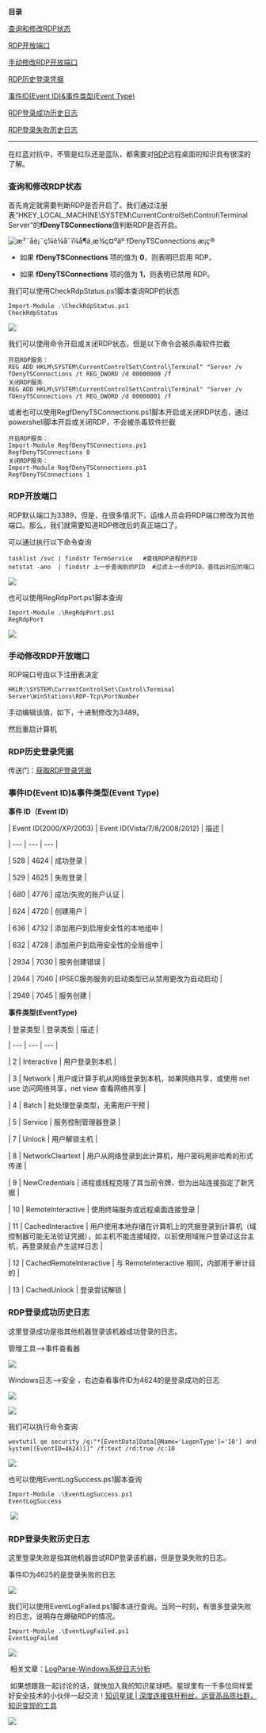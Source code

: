 **目录**

[查询和修改RDP状态](#t0 "查询和修改RDP状态")

[RDP开放端口](#t1 "RDP开放端口")

[手动修改RDP开放端口](#t2 "手动修改RDP开放端口")

[RDP历史登录凭据](#t3 "RDP历史登录凭据")

[事件ID(Event ID)&事件类型(Event Type)](#t4 "事件ID(Event ID)&事件类型(Event Type)")

[RDP登录成功历史日志](#t5 "RDP登录成功历史日志")

[RDP登录失败历史日志](#t6 "RDP登录失败历史日志")

* * *

在红蓝对抗中，不管是红队还是蓝队，都需要对[RDP](https://so.csdn.net/so/search?q=RDP&spm=1001.2101.3001.7020)远程桌面的知识具有很深的了解。

### 查询和修改RDP状态

首先肯定就需要判断RDP是否开启了。我们通过注册表“HKEY\_LOCAL\_MACHINE\\SYSTEM\\CurrentControlSet\\Control\\Terminal Server”的**fDenyTSConnections**值判断RDP是否开启。

![æ³¨åè¡¨ç¼è¾å¨ï¼å¶ä¸­æ¾ç¤ºäº fDenyTSConnections æ¡ç®](https://img-blog.csdnimg.cn/img_convert/8a5a339fefa100036ad8cca2a6632c8a.png)

*   如果 **fDenyTSConnections** 项的值为 **0**，则表明已启用 RDP。
*   如果 **fDenyTSConnections** 项的值为 **1**，则表明已禁用 RDP。

我们可以使用CheckRdpStatus.ps1脚本查询RDP的状态

```
Import-Module .\CheckRdpStatus.ps1      
CheckRdpStatus
```


![](https://img-blog.csdnimg.cn/20201214232141327.png)

我们可以使用命令开启或关闭RDP状态，但是以下命令会被杀毒软件拦截

```
开启RDP服务：      
REG ADD HKLM\SYSTEM\CurrentControlSet\Control\Terminal" "Server /v fDenyTSConnections /t REG_DWORD /d 00000000 /f       
关闭RDP服务      
REG ADD HKLM\SYSTEM\CurrentControlSet\Control\Terminal" "Server /v fDenyTSConnections /t REG_DWORD /d 00000001 /f
```


或者也可以使用RegfDenyTSConnections.ps1脚本开启或关闭RDP状态，通过powershell脚本开启或关闭RDP，不会被杀毒软件拦截

```
开启RDP服务：      
Import-Module RegfDenyTSConnections.ps1      
RegfDenyTSConnections 0       
关闭RDP服务：      
Import-Module RegfDenyTSConnections.ps1      
RegfDenyTSConnections 1
```


### RDP开放端口

RDP默认端口为3389，但是，在很多情况下，运维人员会将RDP端口修改为其他端口。那么，我们就需要知道RDP修改后的真正端口了。

可以通过执行以下命令查询

```
tasklist /svc | findstr TermService   #查找RDP进程的PID      
netstat -ano  | findstr 上一步查询到的PID  #过滤上一步的PID，查找出对应的端口
```


![](https://img-blog.csdnimg.cn/20201214215340166.png)

也可以使用RegRdpPort.ps1脚本查询

```
Import-Module .\RegRdpPort.ps1      
RegRdpPort
```


![](https://img-blog.csdnimg.cn/20201214215514328.png)

### 手动修改RDP开放端口

RDP端口号由以下注册表决定

```
HKLM:\SYSTEM\CurrentControlSet\Control\Terminal Server\WinStations\RDP-Tcp\PortNumber
```


手动编辑该值，如下，十进制修改为3489。

然后重启计算机

### RDP历史登录凭据

传送门：[获取RDP登录凭据](https://xie1997.blog.csdn.net/article/details/107068706 "获取RDP登录凭据")

### 事件ID(Event ID)&事件类型(Event Type)

**事件 ID（Event ID）**

| Event ID(2000/XP/2003) | Event ID(Vista/7/8/2008/2012) | 描述 |
| --- | --- | --- |
| 528 | 4624 | 成功登录 |
| 529 | 4625 | 失败登录 |
| 680 | 4776 | 成功/失败的账户认证 |
| 624 | 4720 | 创建用户 |
| 636 | 4732 | 添加用户到启用安全性的本地组中 |
| 632 | 4728 | 添加用户到启用安全性的全局组中 |
| 2934 | 7030 | 服务创建错误 |
| 2944 | 7040 | IPSEC服务服务的启动类型已从禁用更改为自动启动 |
| 2949 | 7045 | 服务创建 |

  
  
**事件类型(EventType)**

| 登录类型 | 登录类型 | 描述 |
| --- | --- | --- |
| 2 | Interactive | 用户登录到本机 |
| 3 | Network | 用户或计算手机从网络登录到本机，如果网络共享，或使用 net use 访问网络共享，net view 查看网络共享 |
| 4 | Batch | 批处理登录类型，无需用户干预 |
| 5 | Service | 服务控制管理器登录 |
| 7 | Unlock | 用户解锁主机 |
| 8 | NetworkCleartext | 用户从网络登录到此计算机，用户密码用非哈希的形式传递 |
| 9 | NewCredentials | 进程或线程克隆了其当前令牌，但为出站连接指定了新凭据 |
| 10 | Remotelnteractive | 使用终端服务或远程桌面连接登录 |
| 11 | Cachedlnteractive | 用户使用本地存储在计算机上的凭据登录到计算机（域控制器可能无法验证凭据），如主机不能连接域控，以前使用域账户登录过这台主机，再登录就会产生这样日志 |
| 12 | CachedRemotelnteractive | 与 Remotelnteractive 相同，内部用于审计目的 |
| 13 | CachedUnlock | 登录尝试解锁 |

### RDP登录成功历史日志

这里登录成功是指其他机器登录该机器成功登录的日志。

管理工具——>事件查看器

![](https://img-blog.csdnimg.cn/20201214220357632.png?x-oss-process=image/watermark,type_ZmFuZ3poZW5naGVpdGk,shadow_10,text_aHR0cHM6Ly9ibG9nLmNzZG4ubmV0L3FxXzM2MTE5MTky,size_16,color_FFFFFF,t_70)

Windows日志——>安全 ，右边查看事件ID为4624的是登录成功的日志

![](https://img-blog.csdnimg.cn/20201214221621743.png?x-oss-process=image/watermark,type_ZmFuZ3poZW5naGVpdGk,shadow_10,text_aHR0cHM6Ly9ibG9nLmNzZG4ubmV0L3FxXzM2MTE5MTky,size_16,color_FFFFFF,t_70)

![](https://img-blog.csdnimg.cn/20201214221525660.png?x-oss-process=image/watermark,type_ZmFuZ3poZW5naGVpdGk,shadow_10,text_aHR0cHM6Ly9ibG9nLmNzZG4ubmV0L3FxXzM2MTE5MTky,size_16,color_FFFFFF,t_70)

我们可以执行命令查询

```
wevtutil qe security /q:"*[EventData[Data[@Name='LogonType']='10'] and System[(EventID=4624)]]" /f:text /rd:true /c:10
```


![](https://img-blog.csdnimg.cn/20201214221807198.png?x-oss-process=image/watermark,type_ZmFuZ3poZW5naGVpdGk,shadow_10,text_aHR0cHM6Ly9ibG9nLmNzZG4ubmV0L3FxXzM2MTE5MTky,size_16,color_FFFFFF,t_70)

也可以使用EventLogSuccess.ps1脚本查询

```
Import-Module .\EventLogSuccess.ps1      
EventLogSuccess
```


 ![](https://img-blog.csdnimg.cn/20201214221905568.png?x-oss-process=image/watermark,type_ZmFuZ3poZW5naGVpdGk,shadow_10,text_aHR0cHM6Ly9ibG9nLmNzZG4ubmV0L3FxXzM2MTE5MTky,size_16,color_FFFFFF,t_70)

### RDP登录失败历史日志

这里登录失败是指其他机器尝试RDP登录该机器，但是登录失败的日志。

事件ID为4625的是登录失败的日志

![](https://img-blog.csdnimg.cn/20201214221525660.png?x-oss-process=image/watermark,type_ZmFuZ3poZW5naGVpdGk,shadow_10,text_aHR0cHM6Ly9ibG9nLmNzZG4ubmV0L3FxXzM2MTE5MTky,size_16,color_FFFFFF,t_70)

我们可以使用EventLogFailed.ps1脚本进行查询。当同一时刻，有很多登录失败的日志，说明存在爆破RDP的情况。

```
Import-Module .\EventLogFailed.ps1      
EventLogFailed
```


![](https://img-blog.csdnimg.cn/20201214222433437.png?x-oss-process=image/watermark,type_ZmFuZ3poZW5naGVpdGk,shadow_10,text_aHR0cHM6Ly9ibG9nLmNzZG4ubmV0L3FxXzM2MTE5MTky,size_16,color_FFFFFF,t_70)

 相关文章：[LogParse-Windows系统日志分析](https://blog.csdn.net/weixin_30663471/article/details/98886535 "LogParse-Windows系统日志分析")

 如果想跟我一起讨论的话，就快加入我的知识星球吧。星球里有一千多位同样爱好安全技术的小伙伴一起交流！[知识星球 | 深度连接铁杆粉丝，运营高品质社群，知识变现的工具](https://wx.zsxq.com/dweb2/index/group/88514121251242 "知识星球 | 深度连接铁杆粉丝，运营高品质社群，知识变现的工具")

![](https://img-blog.csdnimg.cn/1219ed79e9ed449d85d27b732cda5ea6.jpg)